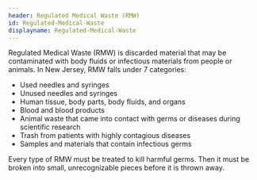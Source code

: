 ```yaml
---
header: Regulated Medical Waste (RMW)
id: Regulated-Medical-Waste
displayname: Regulated-Medical-Waste
---
```

Regulated Medical Waste (RMW) is discarded material that may be contaminated with body fluids or infectious materials from people or animals. In New Jersey, RMW falls under 7 categories:

* Used needles and syringes
* Unused needles and syringes
* Human tissue, body parts, body fluids, and organs
* Blood and blood products
* Animal waste that came into contact with germs or diseases during scientific research
* Trash from patients with highly contagious diseases
* Samples and materials that contain infectious germs

Every type of RMW must be treated to kill harmful germs. Then it must be broken into small, unrecognizable pieces before it is thrown away.